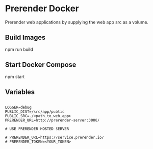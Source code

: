 # Prerender Docker

Prerender web applications by supplying the web app src as a volume.

## Build Images

npm run build

## Start Docker Compose

npm start

## Variables

```.env

LOGGER=debug
PUBLIC_DIST=/src/app/public
PUBLIC_SRC=./<path_to_web_app>
PRERENDER_URL=http://prerender-server:3000/

# USE PRERENDER HOSTED SERVER

# PRERENDER_URL=https://service.prerender.io/
# PRERENDER_TOKEN=<YOUR_TOKEN>

```